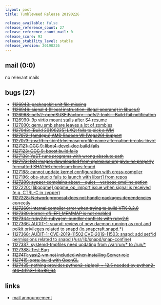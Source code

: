 ```yaml
---
layout: post
title: Tumbleweed Release 20190226

release_available: false
release_reference_count: 27
release_reference_count_mail: 0
release_score: 93
release_stability_level: stable
release_version: 20190226
---
```


## mail (0:0)

no relevant mails

## bugs (27)

<!--more-->

- ~~[1126943: packagekit unit file missing](https://bugzilla.opensuse.org/show_bug.cgi?id=1126943)~~
- ~~[1126946: signal 4 (Illegal instruction: illegal operand) in libucs.0](https://bugzilla.opensuse.org/show_bug.cgi?id=1126946)~~
- ~~[1126968: ocfs2: openSUSE:Factory - ocfs2-tools - Build fail notification](https://bugzilla.opensuse.org/show_bug.cgi?id=1126968)~~
- [1126990: 9p virtio mount stalls after S4 resume](https://bugzilla.opensuse.org/show_bug.cgi?id=1126990)
- [1127000: qemu smb share leaves a lot of zombies](https://bugzilla.opensuse.org/show_bug.cgi?id=1127000)
- ~~[1127043: \[Build 20190225\] LXQt fails to pick a WM](https://bugzilla.opensuse.org/show_bug.cgi?id=1127043)~~
- ~~[1127072: \[amdgpu\] AMD Radeon VII (Vega20) Support](https://bugzilla.opensuse.org/show_bug.cgi?id=1127072)~~
- ~~[1127073: /usr/{bin,sbin}/dnsmasq profile name alternation breaks libvirt](https://bugzilla.opensuse.org/show_bug.cgi?id=1127073)~~
- ~~[1127121: GCC 9:  libqt4-devel-doc build fails](https://bugzilla.opensuse.org/show_bug.cgi?id=1127121)~~
- ~~[1127123: GCC 9: boost build fails](https://bugzilla.opensuse.org/show_bug.cgi?id=1127123)~~
- ~~[1127138: YaST runs programs with wrong absolute path](https://bugzilla.opensuse.org/show_bug.cgi?id=1127138)~~
- ~~[1127173: ISO images downloaded from opensuse.org give: no properly formatted SHA256 checksum lines found](https://bugzilla.opensuse.org/show_bug.cgi?id=1127173)~~
- [1127188: cannot update kernel configuration with cross-compiler](https://bugzilla.opensuse.org/show_bug.cgi?id=1127188)
- [1127196: obs-studio fails to launch with libsrt1 from repos](https://bugzilla.opensuse.org/show_bug.cgi?id=1127196)
- ~~[1127209: zypper complains about --quiet --verbose cmdline option](https://bugzilla.opensuse.org/show_bug.cgi?id=1127209)~~
- [1127220: \[libgpgme\] gpgme_op_import issue when signal is received (e.g. CTRL-C in zypper)](https://bugzilla.opensuse.org/show_bug.cgi?id=1127220)
- ~~[1127228: Network proposal does not handle packages dependencies correctly](https://bugzilla.opensuse.org/show_bug.cgi?id=1127228)~~
- ~~[1127260: Internal compiler error when trying to build VTK 8.2.0](https://bugzilla.opensuse.org/show_bug.cgi?id=1127260)~~
- ~~[1127339: kernel: efi: EFI_MEMMAP is not enabled](https://bugzilla.opensuse.org/show_bug.cgi?id=1127339)~~
- ~~[1127344: ruby2.6-rubygem-bundler conflicts with ruby2.6](https://bugzilla.opensuse.org/show_bug.cgi?id=1127344)~~
- [1127366: AUDIT-1: snapd: review of new daemon running as root and polkit privileges related to snapd (io.snapcraft.snapd.*)](https://bugzilla.opensuse.org/show_bug.cgi?id=1127366)
- [1127368: AUDIT-1: CVE-2019-11502,CVE-2019-11503: snapd: add set*id permissions related to snapd (/usr/lib/snapd/snap-confine)](https://bugzilla.opensuse.org/show_bug.cgi?id=1127368)
- [1127387: systemd-tmpfiles need updating from /var/run/* to /run/*](https://bugzilla.opensuse.org/show_bug.cgi?id=1127387)
- ~~[1127388: Test Bug](https://bugzilla.opensuse.org/show_bug.cgi?id=1127388)~~
- ~~[1127411: yast2-vm not included when installing Server role](https://bugzilla.opensuse.org/show_bug.cgi?id=1127411)~~
- ~~[1127415: xpra: build with OpenGL](https://bugzilla.opensuse.org/show_bug.cgi?id=1127415)~~
- ~~[1127435: nothing provides python2-sip(api) = 12.5 needed by python2-qt4-4.12.3-1.3.x86_64](https://bugzilla.opensuse.org/show_bug.cgi?id=1127435)~~



## links

- [mail announcement](https://lists.opensuse.org/opensuse-factory/2019-02/msg00596.html)

